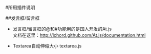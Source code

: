 #所用插件说明

##发言框/留言框

- 发言框/留言框的@和#功能用的是国人开发的At.js  
文档在这里：<http://ichord.github.com/At.js/documentation.html>

- Textarea自动伸缩大小 textarea.js
